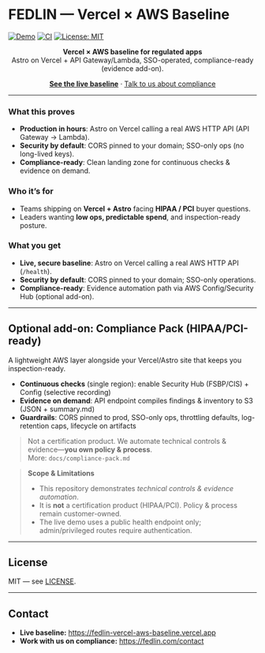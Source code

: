 # FEDLIN — Vercel × AWS Baseline
[![Demo](https://img.shields.io/badge/demo-live-0F766E)](https://fedlin-vercel-aws-baseline.vercel.app) 
[![CI](https://github.com/fedlinllc/fedlin-vercel-aws-baseline/actions/workflows/ci.yml/badge.svg)](../../actions/workflows/ci.yml)
[![License: MIT](https://img.shields.io/badge/License-MIT-yellow.svg)](LICENSE)

<p align="center"><strong>Vercel × AWS baseline for regulated apps</strong><br/>
Astro on Vercel + API Gateway/Lambda, SSO-operated, compliance-ready (evidence add-on).</p>

<p align="center">
  <a href="https://fedlin-vercel-aws-baseline.vercel.app"><b>See the live baseline</b></a> ·
  <a href="https://fedlin.com/contact">Talk to us about compliance</a>
</p>

---

### What this proves
- **Production in hours**: Astro on Vercel calling a real AWS HTTP API (API Gateway → Lambda).
- **Security by default**: CORS pinned to your domain; SSO-only ops (no long-lived keys).
- **Compliance-ready**: Clean landing zone for continuous checks & evidence on demand.

### Who it’s for
- Teams shipping on **Vercel + Astro** facing **HIPAA / PCI** buyer questions.
- Leaders wanting **low ops, predictable spend**, and inspection-ready posture.

### What you get
- **Live, secure baseline**: Astro on Vercel calling a real AWS HTTP API (`/health`).
- **Security by default**: CORS pinned to your domain; SSO-only operations.
- **Compliance-ready**: Evidence automation path via AWS Config/Security Hub (optional add-on).


---

## Optional add-on: Compliance Pack (HIPAA/PCI-ready)
A lightweight AWS layer alongside your Vercel/Astro site that keeps you inspection-ready.

- **Continuous checks** (single region): enable Security Hub (FSBP/CIS) + Config (selective recording)  
- **Evidence on demand**: API endpoint compiles findings & inventory to S3 (JSON + summary.md)  
- **Guardrails**: CORS pinned to prod, SSO-only ops, throttling defaults, log-retention caps, lifecycle on artifacts

> Not a certification product. We automate technical controls & evidence—**you own policy & process**.  
> More: `docs/compliance-pack.md`

> **Scope & Limitations**
> - This repository demonstrates *technical controls & evidence automation*.
> - It is **not** a certification product (HIPAA/PCI). Policy & process remain customer-owned.
> - The live demo uses a public health endpoint only; admin/privileged routes require authentication.


---

## License
MIT — see [LICENSE](./LICENSE).

---

## Contact
- **Live baseline:** https://fedlin-vercel-aws-baseline.vercel.app  
- **Work with us on compliance:** https://fedlin.com/contact
